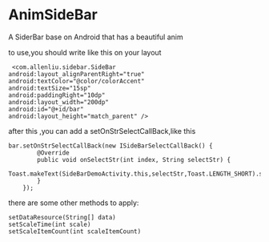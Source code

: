 # AnimSideBar
A SiderBar base on Android that has a beautiful anim

to use,you should write like this on your layout  

     <com.allenliu.sidebar.SideBar
    android:layout_alignParentRight="true"
    android:textColor="@color/colorAccent"
    android:textSize="15sp"
    android:paddingRight="10dp"
    android:layout_width="200dp"
    android:id="@+id/bar"
    android:layout_height="match_parent" />

after this ,you can add a setOnStrSelectCallBack,like this

    bar.setOnStrSelectCallBack(new ISideBarSelectCallBack() {
            @Override
            public void onSelectStr(int index, String selectStr) {
                Toast.makeText(SideBarDemoActivity.this,selectStr,Toast.LENGTH_SHORT).show();
            }
        });
        
        
there are some other methods to apply:
     
    setDataResource(String[] data)
    setScaleTime(int scale)
    setScaleItemCount(int scaleItemCount)
